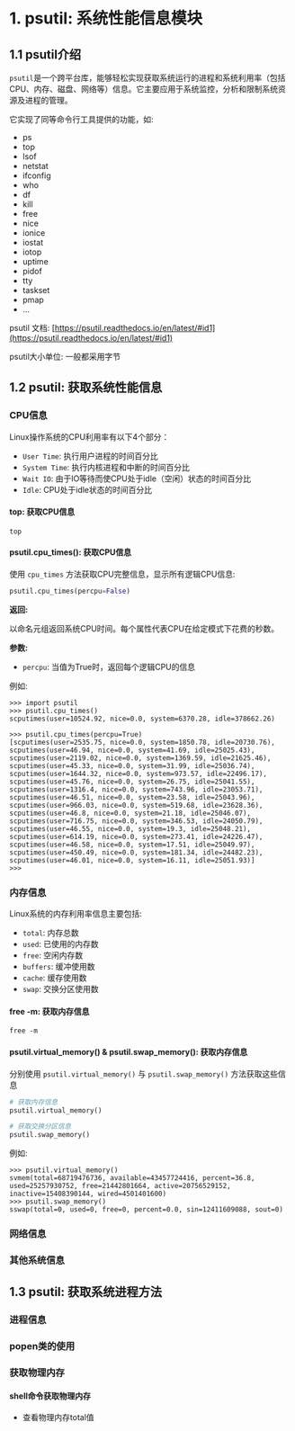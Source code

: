 # 1. psutil: 系统性能信息模块

## 1.1 psutil介绍

`psutil`是一个跨平台库，能够轻松实现获取系统运行的进程和系统利用率（包括CPU、内存、磁盘、网络等）信息。它主要应用于系统监控，分析和限制系统资源及进程的管理。

它实现了同等命令行工具提供的功能，如:
* ps
* top
* lsof
* netstat
* ifconfig
* who
* df
* kill
* free
* nice
* ionice
* iostat
* iotop
* uptime
* pidof
* tty
* taskset
* pmap
* ...

psutil 文档: [https://psutil.readthedocs.io/en/latest/#id1](https://psutil.readthedocs.io/en/latest/#id1)

psutil大小单位: 一般都采用字节


## 1.2 psutil: 获取系统性能信息
### CPU信息
Linux操作系统的CPU利用率有以下4个部分：
* `User Time`: 执行用户进程的时间百分比
* `System Time`: 执行内核进程和中断的时间百分比
* `Wait IO`: 由于IO等待而使CPU处于idle（空闲）状态的时间百分比
* `Idle`: CPU处于idle状态的时间百分比

#### top: 获取CPU信息
```shell
top
```

#### psutil.cpu_times(): 获取CPU信息
使用 `cpu_times` 方法获取CPU完整信息，显示所有逻辑CPU信息:

```python
psutil.cpu_times(percpu=False)
```

**返回:**

以命名元组返回系统CPU时间。每个属性代表CPU在给定模式下花费的秒数。

**参数:**
* `percpu`: 当值为True时，返回每个逻辑CPU的信息

例如:

```shell
>>> import psutil
>>> psutil.cpu_times()
scputimes(user=10524.92, nice=0.0, system=6370.28, idle=378662.26)

>>> psutil.cpu_times(percpu=True)
[scputimes(user=2535.75, nice=0.0, system=1850.78, idle=20730.76), scputimes(user=46.94, nice=0.0, system=41.69, idle=25025.43), scputimes(user=2119.02, nice=0.0, system=1369.59, idle=21625.46), scputimes(user=45.33, nice=0.0, system=31.99, idle=25036.74), scputimes(user=1644.32, nice=0.0, system=973.57, idle=22496.17), scputimes(user=45.76, nice=0.0, system=26.75, idle=25041.55), scputimes(user=1316.4, nice=0.0, system=743.96, idle=23053.71), scputimes(user=46.51, nice=0.0, system=23.58, idle=25043.96), scputimes(user=966.03, nice=0.0, system=519.68, idle=23628.36), scputimes(user=46.8, nice=0.0, system=21.18, idle=25046.07), scputimes(user=716.75, nice=0.0, system=346.53, idle=24050.79), scputimes(user=46.55, nice=0.0, system=19.3, idle=25048.21), scputimes(user=614.19, nice=0.0, system=273.41, idle=24226.47), scputimes(user=46.58, nice=0.0, system=17.51, idle=25049.97), scputimes(user=450.49, nice=0.0, system=181.34, idle=24482.23), scputimes(user=46.01, nice=0.0, system=16.11, idle=25051.93)]
>>> 
```

### 内存信息
Linux系统的内存利用率信息主要包括:
* `total`: 内存总数
* `used`: 已使用的内存数
* `free`: 空闲内存数
* `buffers`: 缓冲使用数
* `cache`: 缓存使用数
* `swap`: 交换分区使用数

#### free -m: 获取内存信息
```shell
free -m
```

#### psutil.virtual_memory() & psutil.swap_memory(): 获取内存信息
分别使用 `psutil.virtual_memory()` 与 `psutil.swap_memory()` 方法获取这些信息

```python
# 获取内存信息
psutil.virtual_memory()

# 获取交换分区信息
psutil.swap_memory()
```

例如:

```shell
>>> psutil.virtual_memory()
svmem(total=68719476736, available=43457724416, percent=36.8, used=25257930752, free=21442801664, active=20756529152, inactive=15408390144, wired=4501401600)
>>> psutil.swap_memory()
sswap(total=0, used=0, free=0, percent=0.0, sin=12411609088, sout=0)
```
### 网络信息


### 其他系统信息

## 1.3 psutil: 获取系统进程方法
### 进程信息

### popen类的使用

### 获取物理内存
#### shell命令获取物理内存
* 查看物理内存total值


